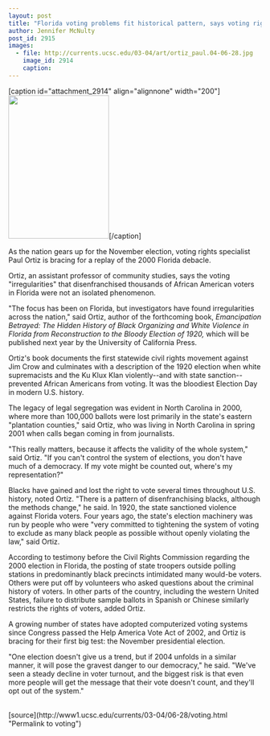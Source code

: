 ```yaml
---
layout: post
title: "Florida voting problems fit historical pattern, says voting rights expert"
author: Jennifer McNulty
post_id: 2915
images:
  - file: http://currents.ucsc.edu/03-04/art/ortiz_paul.04-06-28.jpg
    image_id: 2914
    caption: 
---
```


[caption id="attachment_2914" align="alignnone" width="200"]<a href="http://localhost/mysite/wp-content/uploads/2004/06/ortiz_paul.04-06-28.jpg"><img class="size-full wp-image-2914" src="http://localhost/mysite/wp-content/uploads/2004/06/ortiz_paul.04-06-28.jpg" alt="" width="200" height="285" /></a>[/caption]
<p>
  As the nation gears up for the November election, voting rights specialist Paul Ortiz is bracing for a replay of the 2000 Florida debacle.<br>
</p>
<p>
  Ortiz, an assistant professor of community studies, says the voting "irregularities" that disenfranchised thousands of African American voters in Florida were not an isolated phenomenon.<br>
</p>
<p>
  "The focus has been on Florida, but investigators have found irregularities across the nation," said Ortiz, author of the forthcoming book, <i>Emancipation Betrayed: The Hidden History of Black Organizing and White Violence in Florida from Reconstruction to the Bloody Election of 1920,</i> which will be published next year by the University of California Press.<br>
</p>
<p>
  Ortiz's book documents the first statewide civil rights movement against Jim Crow and culminates with a description of the 1920 election when white supremacists and the Ku Klux Klan violently--and with state sanction--prevented African Americans from voting. It was the bloodiest Election Day in modern U.S. history.<br>
</p>
<p>
  The legacy of legal segregation was evident in North Carolina in 2000, where more than 100,000 ballots were lost primarily in the state's eastern "plantation counties," said Ortiz, who was living in North Carolina in spring 2001 when calls began coming in from journalists.<br>
</p>
<p>
  "This really matters, because it affects the validity of the whole system," said Ortiz. "If you can't control the system of elections, you don't have much of a democracy. If my vote might be counted out, where's my representation?"<br>
</p>
<p>
  Blacks have gained and lost the right to vote several times throughout U.S. history, noted Ortiz. "There is a pattern of disenfranchising blacks, although the methods change," he said. In 1920, the state sanctioned violence against Florida voters. Four years ago, the state's election machinery was run by people who were "very committed to tightening the system of voting to exclude as many black people as possible without openly violating the law," said Ortiz.<br>
</p>
<p>
  According to testimony before the Civil Rights Commission regarding the 2000 election in Florida, the posting of state troopers outside polling stations in predominantly black precincts intimidated many would-be voters. Others were put off by volunteers who asked questions about the criminal history of voters. In other parts of the country, including the western United States, failure to distribute sample ballots in Spanish or Chinese similarly restricts the rights of voters, added Ortiz.<br>
</p>
<p>
  A growing number of states have adopted computerized voting systems since Congress passed the Help America Vote Act of 2002, and Ortiz is bracing for their first big test: the November presidential election.<br>
</p>
<p>
  "One election doesn't give us a trend, but if 2004 unfolds in a similar manner, it will pose the gravest danger to our democracy," he said. "We've seen a steady decline in voter turnout, and the biggest risk is that even more people will get the message that their vote doesn't count, and they'll opt out of the system."<br>
  <br>
</p>
[source](http://www1.ucsc.edu/currents/03-04/06-28/voting.html "Permalink to voting")
